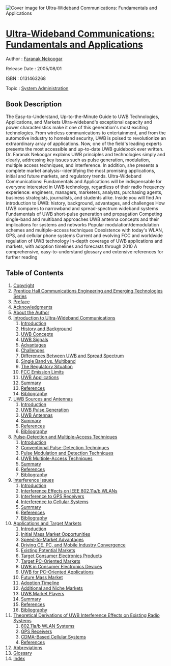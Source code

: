 ![Cover image for Ultra-Wideband Communications: Fundamentals and Applications](https://imgdetail.ebookreading.net/cover/cover/system_admin/EB0131463268.jpg)

[Ultra-Wideband Communications: Fundamentals and Applications](https://ebookreading.net/view/book/Ultra-Wideband+Communications%3A+Fundamentals+and+Applications-EB0131463268_1.html "Ultra-Wideband Communications: Fundamentals and Applications")
====================================================================================================================

Author : [Faranak Nekoogar](https://ebookreading.net/search/author/Faranak+Nekoogar)

Release Date : 2005/08/01

ISBN : 0131463268

Topic : [System Administration](https://ebookreading.net/search/category/system-administration)

Book Description
-----------------

The Easy-to-Understand, Up-to-the-Minute Guide to UWB Technologies, Applications, and Markets
Ultra-wideband's exceptional capacity and power characteristics make it one of this generation's most exciting technologies. From wireless communications to entertainment, and from the automotive industry to homeland security, UWB is poised to revolutionize an extraordinary array of applications. Now, one of the field's leading experts presents the most accessible and up-to-date UWB guidebook ever written.
Dr. Faranak Nekoogar explains UWB principles and technologies simply and clearly, addressing key issues such as pulse generation, modulation, multiple access techniques, and interference. In addition, she presents a complete market analysis--identifying the most promising applications, initial and future markets, and regulatory trends.
Ultra-Wideband Communications: Fundamentals and Applications will be indispensable for everyone interested in UWB technology, regardless of their radio frequency experience: engineers, managers, marketers, analysts, purchasing agents, business strategists, journalists, and students alike.
Inside you will find
An introduction to UWB: history, background, advantages, and challenges
How UWB compares to narrowband and spread-spectrum wideband systems
Fundamentals of UWB short-pulse generation and propagation
Competing single-band and multiband approaches
UWB antenna concepts and their implications for systems and networks
Popular modulation/demodulation schemes and multiple-access techniques
Coexistence with today's WLAN, GPS, and cellular phone systems
Current and evolving FCC and worldwide regulation of UWB technology
In-depth coverage of UWB applications and markets, with adoption timelines and forecasts through 2010
A comprehensive, easy-to-understand glossary and extensive references for further reading
              
Table of Contents
-----------------

1. [Copyright](https://ebookreading.net/view/book/Ultra-Wideband+Communications%3A+Fundamentals+and+Applications-EB0131463268_1.html)
1. [Prentice Hall Communications Engineering and Emerging Technologies Series](https://ebookreading.net/view/book/Ultra-Wideband+Communications%3A+Fundamentals+and+Applications-EB0131463268_2.html)
1. [Preface](https://ebookreading.net/view/book/Ultra-Wideband+Communications%3A+Fundamentals+and+Applications-EB0131463268_3.html)
1. [Acknowledgments](https://ebookreading.net/view/book/Ultra-Wideband+Communications%3A+Fundamentals+and+Applications-EB0131463268_4.html)
1. [About the Author](https://ebookreading.net/view/book/Ultra-Wideband+Communications%3A+Fundamentals+and+Applications-EB0131463268_5.html)
1. [Introduction to Ultra-Wideband Communications](https://ebookreading.net/view/book/Ultra-Wideband+Communications%3A+Fundamentals+and+Applications-EB0131463268_6.html)
    1. [Introduction](https://ebookreading.net/view/book/Ultra-Wideband+Communications%3A+Fundamentals+and+Applications-EB0131463268_7.html)
    1. [History and Background](https://ebookreading.net/view/book/Ultra-Wideband+Communications%3A+Fundamentals+and+Applications-EB0131463268_8.html)
    1. [UWB Concepts](https://ebookreading.net/view/book/Ultra-Wideband+Communications%3A+Fundamentals+and+Applications-EB0131463268_9.html)
    1. [UWB Signals](https://ebookreading.net/view/book/Ultra-Wideband+Communications%3A+Fundamentals+and+Applications-EB0131463268_10.html)
    1. [Advantages](https://ebookreading.net/view/book/Ultra-Wideband+Communications%3A+Fundamentals+and+Applications-EB0131463268_11.html)
    1. [Challenges](https://ebookreading.net/view/book/Ultra-Wideband+Communications%3A+Fundamentals+and+Applications-EB0131463268_12.html)
    1. [Differences Between UWB and Spread Spectrum](https://ebookreading.net/view/book/Ultra-Wideband+Communications%3A+Fundamentals+and+Applications-EB0131463268_13.html)
    1. [Single Band vs. Multiband](https://ebookreading.net/view/book/Ultra-Wideband+Communications%3A+Fundamentals+and+Applications-EB0131463268_14.html)
    1. [The Regulatory Situation](https://ebookreading.net/view/book/Ultra-Wideband+Communications%3A+Fundamentals+and+Applications-EB0131463268_15.html)
    1. [FCC Emission Limits](https://ebookreading.net/view/book/Ultra-Wideband+Communications%3A+Fundamentals+and+Applications-EB0131463268_16.html)
    1. [UWB Applications](https://ebookreading.net/view/book/Ultra-Wideband+Communications%3A+Fundamentals+and+Applications-EB0131463268_17.html)
    1. [Summary](https://ebookreading.net/view/book/Ultra-Wideband+Communications%3A+Fundamentals+and+Applications-EB0131463268_18.html)
    1. [References](https://ebookreading.net/view/book/Ultra-Wideband+Communications%3A+Fundamentals+and+Applications-EB0131463268_19.html)
    1. [Bibliography](https://ebookreading.net/view/book/Ultra-Wideband+Communications%3A+Fundamentals+and+Applications-EB0131463268_21.html)
1. [UWB Sources and Antennas](https://ebookreading.net/view/book/Ultra-Wideband+Communications%3A+Fundamentals+and+Applications-EB0131463268_23.html)
    1. [Introduction](https://ebookreading.net/view/book/Ultra-Wideband+Communications%3A+Fundamentals+and+Applications-EB0131463268_24.html)
    1. [UWB Pulse Generation](https://ebookreading.net/view/book/Ultra-Wideband+Communications%3A+Fundamentals+and+Applications-EB0131463268_25.html)
    1. [UWB Antennas](https://ebookreading.net/view/book/Ultra-Wideband+Communications%3A+Fundamentals+and+Applications-EB0131463268_26.html)
    1. [Summary](https://ebookreading.net/view/book/Ultra-Wideband+Communications%3A+Fundamentals+and+Applications-EB0131463268_27.html)
    1. [References](https://ebookreading.net/view/book/Ultra-Wideband+Communications%3A+Fundamentals+and+Applications-EB0131463268_28.html)
    1. [Bibliography](https://ebookreading.net/view/book/Ultra-Wideband+Communications%3A+Fundamentals+and+Applications-EB0131463268_30.html)
1. [Pulse-Detection and Multiple-Access Techniques](https://ebookreading.net/view/book/Ultra-Wideband+Communications%3A+Fundamentals+and+Applications-EB0131463268_32.html)
    1. [Introduction](https://ebookreading.net/view/book/Ultra-Wideband+Communications%3A+Fundamentals+and+Applications-EB0131463268_33.html)
    1. [Conventional Pulse-Detection Techniques](https://ebookreading.net/view/book/Ultra-Wideband+Communications%3A+Fundamentals+and+Applications-EB0131463268_34.html)
    1. [Pulse Modulation and Detection Techniques](https://ebookreading.net/view/book/Ultra-Wideband+Communications%3A+Fundamentals+and+Applications-EB0131463268_35.html)
    1. [UWB Multiple-Access Techniques](https://ebookreading.net/view/book/Ultra-Wideband+Communications%3A+Fundamentals+and+Applications-EB0131463268_36.html)
    1. [Summary](https://ebookreading.net/view/book/Ultra-Wideband+Communications%3A+Fundamentals+and+Applications-EB0131463268_37.html)
    1. [References](https://ebookreading.net/view/book/Ultra-Wideband+Communications%3A+Fundamentals+and+Applications-EB0131463268_38.html)
    1. [Bibliography](https://ebookreading.net/view/book/Ultra-Wideband+Communications%3A+Fundamentals+and+Applications-EB0131463268_40.html)
1. [Interference Issues](https://ebookreading.net/view/book/Ultra-Wideband+Communications%3A+Fundamentals+and+Applications-EB0131463268_42.html)
    1. [Introduction](https://ebookreading.net/view/book/Ultra-Wideband+Communications%3A+Fundamentals+and+Applications-EB0131463268_43.html)
    1. [Interference Effects on IEEE 802.11a/b WLANs](https://ebookreading.net/view/book/Ultra-Wideband+Communications%3A+Fundamentals+and+Applications-EB0131463268_44.html)
    1. [Interference to GPS Receivers](https://ebookreading.net/view/book/Ultra-Wideband+Communications%3A+Fundamentals+and+Applications-EB0131463268_45.html)
    1. [Interference to Cellular Systems](https://ebookreading.net/view/book/Ultra-Wideband+Communications%3A+Fundamentals+and+Applications-EB0131463268_46.html)
    1. [Summary](https://ebookreading.net/view/book/Ultra-Wideband+Communications%3A+Fundamentals+and+Applications-EB0131463268_47.html)
    1. [References](https://ebookreading.net/view/book/Ultra-Wideband+Communications%3A+Fundamentals+and+Applications-EB0131463268_48.html)
    1. [Bibliography](https://ebookreading.net/view/book/Ultra-Wideband+Communications%3A+Fundamentals+and+Applications-EB0131463268_50.html)
1. [Applications and Target Markets](https://ebookreading.net/view/book/Ultra-Wideband+Communications%3A+Fundamentals+and+Applications-EB0131463268_52.html)
    1. [Introduction](https://ebookreading.net/view/book/Ultra-Wideband+Communications%3A+Fundamentals+and+Applications-EB0131463268_53.html)
    1. [Initial Mass Market Opportunities](https://ebookreading.net/view/book/Ultra-Wideband+Communications%3A+Fundamentals+and+Applications-EB0131463268_54.html)
    1. [Speed-to-Market Advantages](https://ebookreading.net/view/book/Ultra-Wideband+Communications%3A+Fundamentals+and+Applications-EB0131463268_55.html)
    1. [Driving CE, PC, and Mobile Industry Convergence](https://ebookreading.net/view/book/Ultra-Wideband+Communications%3A+Fundamentals+and+Applications-EB0131463268_56.html)
    1. [Existing Potential Markets](https://ebookreading.net/view/book/Ultra-Wideband+Communications%3A+Fundamentals+and+Applications-EB0131463268_57.html)
    1. [Target Consumer Electronics Products](https://ebookreading.net/view/book/Ultra-Wideband+Communications%3A+Fundamentals+and+Applications-EB0131463268_58.html)
    1. [Target PC-Oriented Markets](https://ebookreading.net/view/book/Ultra-Wideband+Communications%3A+Fundamentals+and+Applications-EB0131463268_59.html)
    1. [UWB in Consumer Electronics Devices](https://ebookreading.net/view/book/Ultra-Wideband+Communications%3A+Fundamentals+and+Applications-EB0131463268_60.html)
    1. [UWB for PC-Oriented Applications](https://ebookreading.net/view/book/Ultra-Wideband+Communications%3A+Fundamentals+and+Applications-EB0131463268_61.html)
    1. [Future Mass Market](https://ebookreading.net/view/book/Ultra-Wideband+Communications%3A+Fundamentals+and+Applications-EB0131463268_62.html)
    1. [Adoption Timeline](https://ebookreading.net/view/book/Ultra-Wideband+Communications%3A+Fundamentals+and+Applications-EB0131463268_63.html)
    1. [Additional and Niche Markets](https://ebookreading.net/view/book/Ultra-Wideband+Communications%3A+Fundamentals+and+Applications-EB0131463268_64.html)
    1. [UWB Market Players](https://ebookreading.net/view/book/Ultra-Wideband+Communications%3A+Fundamentals+and+Applications-EB0131463268_65.html)
    1. [Summary](https://ebookreading.net/view/book/Ultra-Wideband+Communications%3A+Fundamentals+and+Applications-EB0131463268_66.html)
    1. [References](https://ebookreading.net/view/book/Ultra-Wideband+Communications%3A+Fundamentals+and+Applications-EB0131463268_67.html)
    1. [Bibliography](https://ebookreading.net/view/book/Ultra-Wideband+Communications%3A+Fundamentals+and+Applications-EB0131463268_69.html)
1. [Theoretical Derivations of UWB Interference Effects on Existing Radio Systems](https://ebookreading.net/view/book/Ultra-Wideband+Communications%3A+Fundamentals+and+Applications-EB0131463268_71.html)
    1. [802.11a/b WLAN Systems](https://ebookreading.net/view/book/Ultra-Wideband+Communications%3A+Fundamentals+and+Applications-EB0131463268_72.html)
    1. [GPS Receivers](https://ebookreading.net/view/book/Ultra-Wideband+Communications%3A+Fundamentals+and+Applications-EB0131463268_73.html)
    1. [CDMA-Based Cellular Systems](https://ebookreading.net/view/book/Ultra-Wideband+Communications%3A+Fundamentals+and+Applications-EB0131463268_74.html)
    1. [References](https://ebookreading.net/view/book/Ultra-Wideband+Communications%3A+Fundamentals+and+Applications-EB0131463268_75.html)
1. [Abbreviations](https://ebookreading.net/view/book/Ultra-Wideband+Communications%3A+Fundamentals+and+Applications-EB0131463268_77.html)
1. [Glossary](https://ebookreading.net/view/book/Ultra-Wideband+Communications%3A+Fundamentals+and+Applications-EB0131463268_78.html)
1. [Index](https://ebookreading.net/view/book/Ultra-Wideband+Communications%3A+Fundamentals+and+Applications-EB0131463268_79.html)
